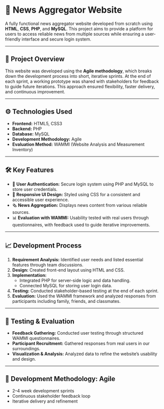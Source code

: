 # 📰 News Aggregator Website

A fully functional news aggregator website developed from scratch using **HTML**, **CSS**, **PHP**, and **MySQL**. This project aims to provide a platform for users to access reliable news from multiple sources while ensuring a user-friendly interface and secure login system.

---

## 📌 Project Overview

This website was developed using the **Agile methodology**, which breaks down the development process into short, iterative sprints. At the end of each sprint, a working prototype was shared with stakeholders for feedback to guide future iterations. This approach ensured flexibility, faster delivery, and continuous improvement.

---

## ⚙️ Technologies Used

- **Frontend:** HTML5, CSS3
- **Backend:** PHP
- **Database:** MySQL
- **Development Methodology:** Agile
- **Evaluation Method:** WAMMI (Website Analysis and Measurement Inventory)

---

## 🛠️ Key Features

- 🔐 **User Authentication:** Secure login system using PHP and MySQL to store user credentials.
- 🎨 **Responsive UI Design:** Styled using CSS for a consistent and accessible user experience.
- 🗞️ **News Aggregation:** Displays news content from various reliable sources.
- 📊 **Evaluation with WAMMI:** Usability tested with real users through questionnaires, with feedback used to guide iterative improvements.

---

## 📈 Development Process

1. **Requirement Analysis:** Identified user needs and listed essential features through team discussions.
2. **Design:** Created front-end layout using HTML and CSS.
3. **Implementation:** 
   - Integrated PHP for server-side logic and data handling.
   - Connected MySQL for storing user login data.
4. **Testing:** Conducted stakeholder-based testing at the end of each sprint.
5. **Evaluation:** Used the WAMMI framework and analyzed responses from participants including family, friends, and classmates.

---

## 🧪 Testing & Evaluation

- **Feedback Gathering:** Conducted user testing through structured WAMMI questionnaires.
- **Participant Recruitment:** Gathered responses from real users in our surroundings.
- **Visualization & Analysis:** Analyzed data to refine the website’s usability and design.

---

## 📅 Development Methodology: Agile

- 2–4 week development sprints
- Continuous stakeholder feedback loop
- Iterative delivery and refinement
